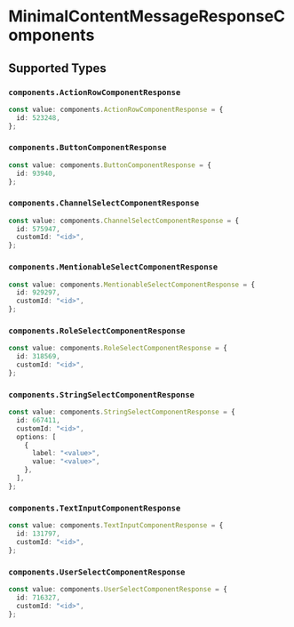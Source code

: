 # MinimalContentMessageResponseComponents


## Supported Types

### `components.ActionRowComponentResponse`

```typescript
const value: components.ActionRowComponentResponse = {
  id: 523248,
};
```

### `components.ButtonComponentResponse`

```typescript
const value: components.ButtonComponentResponse = {
  id: 93940,
};
```

### `components.ChannelSelectComponentResponse`

```typescript
const value: components.ChannelSelectComponentResponse = {
  id: 575947,
  customId: "<id>",
};
```

### `components.MentionableSelectComponentResponse`

```typescript
const value: components.MentionableSelectComponentResponse = {
  id: 929297,
  customId: "<id>",
};
```

### `components.RoleSelectComponentResponse`

```typescript
const value: components.RoleSelectComponentResponse = {
  id: 318569,
  customId: "<id>",
};
```

### `components.StringSelectComponentResponse`

```typescript
const value: components.StringSelectComponentResponse = {
  id: 667411,
  customId: "<id>",
  options: [
    {
      label: "<value>",
      value: "<value>",
    },
  ],
};
```

### `components.TextInputComponentResponse`

```typescript
const value: components.TextInputComponentResponse = {
  id: 131797,
  customId: "<id>",
};
```

### `components.UserSelectComponentResponse`

```typescript
const value: components.UserSelectComponentResponse = {
  id: 716327,
  customId: "<id>",
};
```

